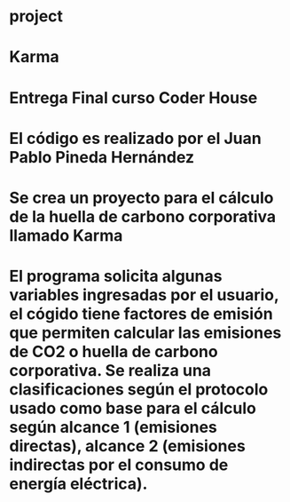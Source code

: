 # project
# Karma
# Entrega Final curso Coder House
# El código es realizado por el Juan Pablo Pineda Hernández
# Se crea un proyecto para el cálculo de la huella de carbono corporativa llamado Karma
# El programa solicita algunas variables ingresadas por el usuario, el cógido tiene factores de emisión que permiten calcular las emisiones de CO2 o huella de carbono corporativa. Se realiza una clasificaciones según el protocolo usado como base para el cálculo según alcance 1 (emisiones directas), alcance 2 (emisiones indirectas por el consumo de energía eléctrica).
